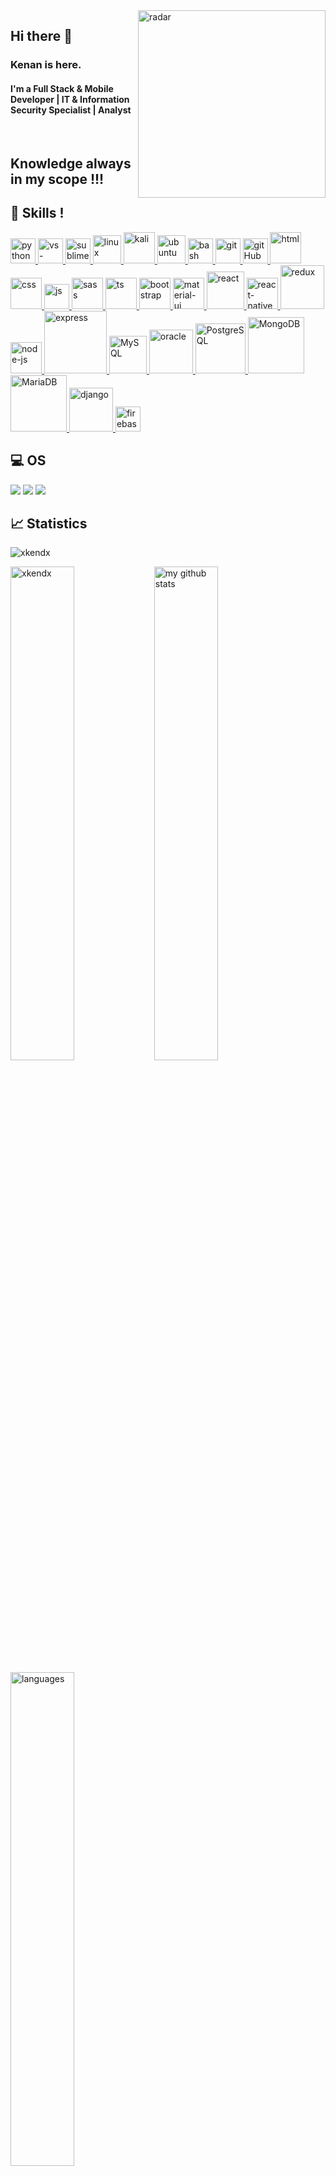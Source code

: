 <!--
**xkendx/xkendx** is a ✨ _special_ ✨ repository because its `README.md` (this file) appears on your GitHub profile. -->

<!-- <img src="https://github-readme-stats.vercel.app/api?username=xkendx&show_icons=true&theme=tokyonight" align='right' width="60%"> -->
<img src="https://github.com/xkendx/xkendx/blob/master/radar.gif" alt="radar" width=300 height=auto align="right">

## Hi there 👋


### Kenan is here.


#### I'm a Full Stack & Mobile Developer | IT & Information Security Specialist | Analyst

<br>

## Knowledge always in my scope !!!
<!-- <p><img src="https://github.com/xkendx/xkendx/blob/master/react.gif" alt="react" width=350 height=auto align="right"></p> -->



## 🚀 Skills !

<p><a href="https://www.python.org" target="_blank"> <img src="https://devicons.github.io/devicon/devicon.git/icons/python/python-original.svg" alt="python" width="40"/> </a>  
 <a href="https://www.python.org" target="_blank"> <img src="https://www.pngitem.com/pimgs/m/80-800968_vscode-visual-studio-logo-png-transparent-png.png" alt="vs-code" width="40"/> </a> <a href="https://www.python.org" target="_blank"> <img src="https://cdn.icon-icons.com/icons2/1381/PNG/512/sublimetext_94866.png" alt="sublime-text" width="40"/> </a> <a href="https://www.linux.org/" target="_blank"> <img src="https://devicons.github.io/devicon/devicon.git/icons/linux/linux-original.svg" alt="linux" width="45"/> </a> <a href="https://www.linux.org/" target="_blank"> <img src="https://deshmukhsuraj.files.wordpress.com/2016/07/home-kali-slider-1.png?w=768&h=575" alt="kali" width="50"/> </a> <a href="https://www.linux.org/" target="_blank"> <img src="https://i.stack.imgur.com/i8q1U.jpg" alt="ubuntu" width="45"/> </a> <a href="https://www.gnu.org/software/bash/" target="_blank"> <img src="https://www.vectorlogo.zone/logos/gnu_bash/gnu_bash-icon.svg" alt="bash" width="40" height="40"/> </a> <a href="https://git-scm.com/" target="_blank"> <img src="https://www.vectorlogo.zone/logos/git-scm/git-scm-icon.svg" alt="git" width="40" height="40"/> </a> <a href="https://git-scm.com/" target="_blank"> <img src="https://www.flaticon.com/svg/static/icons/svg/919/919847.svg" alt="gitHub" width="40" height="40"/> </a> <a href="https://git-scm.com/" target="_blank"> <img src="https://www.flaticon.com/svg/static/icons/svg/919/919827.svg" alt="html" width="50"/> </a> <a href="https://git-scm.com/" target="_blank"> <img src="https://www.flaticon.com/svg/static/icons/svg/919/919826.svg" alt="css" width="50"/> </a> <a href="https://git-scm.com/" target="_blank"> <img src="https://cdn.icon-icons.com/icons2/2108/PNG/512/javascript_icon_130900.png" alt="js" width="40"/> </a> <a href="https://git-scm.com/" target="_blank"> <img src="https://www.flaticon.com/svg/static/icons/svg/919/919831.svg" alt="sass" width="50"/> </a> <a href="https://git-scm.com/" target="_blank"> <img src="https://www.flaticon.com/svg/static/icons/svg/919/919832.svg" alt="ts" width="50"/> </a> <a href="https://git-scm.com/" target="_blank"> <img src="https://cdn.icon-icons.com/icons2/2415/PNG/512/bootstrap_plain_wordmark_logo_icon_146620.png" alt="bootstrap" width="50"/> </a> <a href="https://git-scm.com/" target="_blank"> <img src="https://material-ui.com/static/logo_raw.svg" alt="material-ui" width="50"/> </a> <a href="https://git-scm.com/" target="_blank"> <img src="https://cdn.icon-icons.com/icons2/2415/PNG/512/react_original_wordmark_logo_icon_146375.png" alt="react" width="60"/> </a> <a href="https://git-scm.com/" target="_blank"> <img src="https://www.pngkit.com/png/detail/373-3738691_react-native-svg-transformer-allows-you-import-svg.png" alt="react-native" width="50"/> </a> <a href="https://git-scm.com/" target="_blank"> <img src="https://upload.wikimedia.org/wikipedia/commons/4/49/Redux.png" alt="redux" width="70"/> </a> <a href="https://git-scm.com/" target="_blank"> <img src="https://cdn.icon-icons.com/icons2/2415/PNG/512/nodejs_original_logo_icon_146411.png" alt="node-js" width="50"/> </a> <a href="https://git-scm.com/" target="_blank"> <img src="https://miro.medium.com/max/875/0*r1BTGwo9cd8IGNQQ.jpeg" alt="express" width="100" /> </a> <a href="https://git-scm.com/" target="_blank"> <img src="https://cdn.icon-icons.com/icons2/2415/PNG/512/mysql_original_wordmark_logo_icon_146417.png" alt="MySQL" width="60"/> </a> <a href="https://git-scm.com/" target="_blank"> <img src="https://www.vectorlogo.zone/logos/oracle/oracle-ar21.svg" alt="oracle" width="70"/> </a> <a href="https://git-scm.com/" target="_blank"> <img src="https://www.vectorlogo.zone/logos/postgresql/postgresql-ar21.svg" alt="PostgreSQL" width="80"/> </a> <a href="https://git-scm.com/" target="_blank"> <img src="https://www.vectorlogo.zone/logos/mongodb/mongodb-ar21.svg" alt="MongoDB" width="90"/> </a> <a href="https://git-scm.com/" target="_blank"> <img src="https://www.vectorlogo.zone/logos/mariadb/mariadb-ar21.svg" alt="MariaDB" width="90"/> </a> <a href="https://git-scm.com/" target="_blank"> <img src="https://cdn.icon-icons.com/icons2/2415/PNG/512/django_plain_logo_icon_146558.png" alt="django" width="70"/> </a> <a href="https://firebase.google.com/" target="_blank"> <img src="https://www.vectorlogo.zone/logos/firebase/firebase-icon.svg" alt="firebase" width="40" height="40"/> </a> </p>


## 💻 OS 
<img src="https://img.shields.io/badge/Android-3DDC84?logo=android&logoColor=white&style=for-the-badge" /> <img src="https://img.shields.io/badge/windows-0078D6?logo=windows&logoColor=white&style=for-the-badge" /> <img src="https://img.shields.io/badge/Linux-77216F?logo=linux&logoColor=white&style=for-the-badge" /> 



## 📈 Statistics
<p align="left"> <img src="https://komarev.com/ghpvc/?username=xkendx" alt="xkendx" /> </p>
<p align="left">
<img src="https://github-readme-stats.vercel.app/api?username=xkendx&show_icons=true&theme=buefy" alt="my github stats" width="45%"/>
<img align="left" src="https://github-readme-streak-stats.herokuapp.com/?user=xkendx&" alt="xkendx" width="45%" />
</p>
 <img src="https://github-readme-stats.vercel.app/api/top-langs/?username=xkendx&layout=compact" alt="languages" width="45%" >




## 👨👩 Social
[![Linkedin: VPA](https://img.shields.io/badge/linkedin-%230077B5.svg?&style=for-the-badge&logo=linkedin&logoColor=white)](https://www.linkedin.com/in/kenan-deniz/)
[![website](	https://img.shields.io/badge/%20-mysite-%231DA1F2?&style=for-the-badge&logoColor=white)](http://www.kenandeniz.com.tr)
[![website](	https://img.shields.io/badge/tech-stack-0690fa.svg?&style=for-the-badge&logoColor=white)](https://stackshare.io/xkendx/my-stack)
[![website](	https://img.shields.io/badge/stack-share-%23E4405F.svg?&style=for-the-badge&logoColor=white)](https://stackshare.io/xkendx/my-stack)
[![website](	https://img.shields.io/badge/stackoverflow-%23E4405F.svg?&style=for-the-badge&logo=stackoverflow&logoColor=white)](https://stackoverflow.com/users/14359078/xkendx)
[![website](	https://img.shields.io/badge/gmail-%B23121.svg?&style=for-the-badge&logo=gmail&logoColor=white)](mailto:kendentry@gmail.com)
[![website](	https://img.shields.io/badge/%20-medium-black?&style=for-the-badge&logoColor=white)](https://medium.com/@xkendx)
